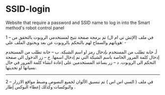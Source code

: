 # SSID-login
Website that require a password and SSID name to log in into the Smart method's robot control panel

1 – في ملف (الإتش تي ام ال) تم برمجة صفحة تتيح لمستخدمي الروبوت بالتحقق من هوياتهم والسماح لهم بالتحكم بالروبوت عن بعد ويحتوي الملف على: -

أـ خانة تطلب من المستخدم بإدخال رمز او اسم الشبكة.
ب – خانة تطلب من المستخدم إدخال كلمة المرور الخاصة باسم الشبكة التي تم إدخال اسمها.
ج – زر الدخول الى صفحة التحكم الى الروبوت.
د – زر يساعد المستخدمين على إعادة انشاء كلمة المرور في حال نسيانها او تحديثها.

-------------------------------------------------------------------------------------------------------------------------------

2 – في ملف ( السي اس اس ) تم تنسيق الألوان لجميع النصوص وضبط مواقع الازرار والبوكسات وكذلك إعطاء البوكس إطار .  
 
